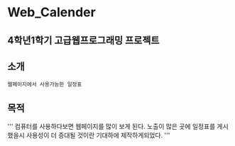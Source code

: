 # Web_Calender
## 4학년1학기 고급웹프로그래밍 프로젝트 
## 소개
```
웹페이지에서 사용가능한 일정표
```
## 목적
'''
컴퓨터를 사용하다보면 웹페이지를 많이 보게 된다. 
노출이 많은 곳에 일정표를 게시했을시 사용성이 더 증대될 것이란 기대하에 제작하게되었다.
'''
